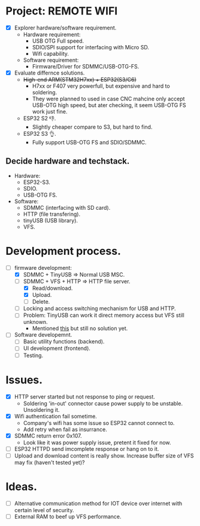 # Project: REMOTE WIFI
- [x] Explorer hardware/software requirement.
    - Hardware requirement:
        - USB OTG Full speed.
        - SDIO/SPI support for interfacing with Micro SD.
        - Wifi capability.
    - Software requirement:
        - Firmware/Driver for SDMMC/USB-OTG-FS.
- [x] Evaluate differnce solutions.
    - ~~High-end ARM(STM32H7xx) + ESP32(S3/C6)~~
        - H7xx or F407 very powerfull, but expensive and hard to soldering.
        - They were planned to used in case CNC mahcine only accept USB-OTG high speed, but ater checking, it seem USB-OTG FS work just fine.
    - ESP32 S2 👎.
        - Slightly cheaper compare to S3, but hard to find.
    - ESP32 S3 👌.
        - Fully support USB-OTG FS and SDIO/SDMMC.

## Decide hardware and techstack.
- Hardware:
    - ESP32-S3.
    - SDIO.
    - USB-OTG FS.
- Software:
    - SDMMC (interfacing with SD card).
    - HTTP (file transfering).
    - tinyUSB (USB library).
    - VFS.

# Development process.
- [ ] firmware development:
    - [x] SDMMC + TinyUSB => Normal USB MSC.
    - [ ] SDMMC + VFS + HTTP => HTTP file server.
        - [x] Read/download.
        - [x] Upload.
        - [ ] Delete.
    - [ ] Locking and access switching mechanism for USB and HTTP.
    - [ ] Problem: TinyUSB can work it direct memory access but VFS still unknown.
        - Mentioned [this](https://github.com/espressif/esp-idf/issues/12990) but still no solution yet.
- [ ] Software developemnt.
    - [ ] Basic utility functions (backend).
    - [ ] UI development (frontend).
    - [ ] Testing.

# Issues.
- [x] HTTP server started but not response to ping or request.
    - Soldering 'in-out' connector cause power supply to be unstable. Unsoldering it.
- [x] Wifi authentication fail sometime.
    - Company's wifi has some issue so ESP32 cannot connect to.
    - Add retry when fail as insurrance.
- [x] SDMMC return error 0x107.
    - Look like it was power supply issue, pretent it fixed for now.
- [ ] ESP32 HTTPD send imcomplete response or hang on to it.
- [ ] Upload and download content is really show. Increase buffer size of VFS may fix (haven't tested yet)?

# Ideas.
- [ ] Alternative communication method for IOT device over internet with certain level of security.
- [ ] External RAM to beef up VFS performance.
